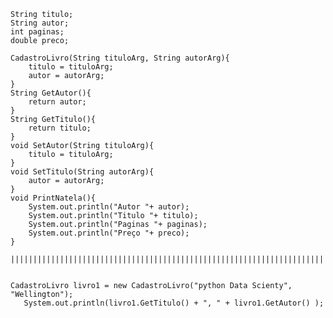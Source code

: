     String titulo;
    String autor;
    int paginas;
    double preco;
    
    CadastroLivro(String tituloArg, String autorArg){
        titulo = tituloArg;
        autor = autorArg;
    }
    String GetAutor(){
        return autor;
    }
    String GetTitulo(){
        return titulo;
    }
    void SetAutor(String tituloArg){
        titulo = tituloArg;
    }
    void SetTitulo(String autorArg){
        autor = autorArg;
    }
    void PrintNatela(){
        System.out.println("Autor "+ autor);
        System.out.println("Titulo "+ titulo);
        System.out.println("Paginas "+ paginas);
        System.out.println("Preço "+ preco);
    }
    
    |||||||||||||||||||||||||||||||||||||||||||||||||||||||||||||||||||||||||
    
    
    CadastroLivro livro1 = new CadastroLivro("python Data Scienty", "Wellington");
       System.out.println(livro1.GetTitulo() + ", " + livro1.GetAutor() ); 
